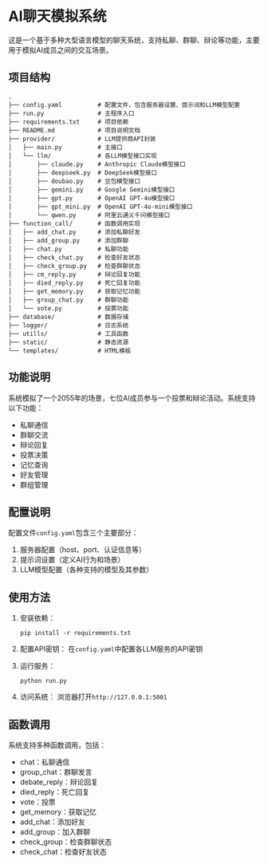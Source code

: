 # AI聊天模拟系统

这是一个基于多种大型语言模型的聊天系统，支持私聊、群聊、辩论等功能，主要用于模拟AI成员之间的交互场景。

## 项目结构

```
.
├── config.yaml          # 配置文件，包含服务器设置、提示词和LLM模型配置
├── run.py               # 主程序入口
├── requirements.txt     # 项目依赖
├── README.md            # 项目说明文档
├── provider/            # LLM提供商API封装
│   ├── main.py          # 主接口
│   └── llm/             # 各LLM模型接口实现
│       ├── claude.py    # Anthropic Claude模型接口
│       ├── deepseek.py  # DeepSeek模型接口
│       ├── doubao.py    # 豆包模型接口
│       ├── gemini.py    # Google Gemini模型接口
│       ├── gpt.py       # OpenAI GPT-4o模型接口
│       ├── gpt_mini.py  # OpenAI GPT-4o-mini模型接口
│       └── qwen.py      # 阿里云通义千问模型接口
├── function_call/       # 函数调用实现
│   ├── add_chat.py      # 添加私聊好友
│   ├── add_group.py     # 添加群聊
│   ├── chat.py          # 私聊功能
│   ├── check_chat.py    # 检查好友状态
│   ├── check_group.py   # 检查群聊状态
│   ├── cm_reply.py      # 辩论回复功能
│   ├── died_reply.py    # 死亡回复功能
│   ├── get_memory.py    # 获取记忆功能
│   ├── group_chat.py    # 群聊功能
│   └── vote.py          # 投票功能
├── database/            # 数据存储
├── logger/              # 日志系统
├── utills/              # 工具函数
├── static/              # 静态资源
└── templates/           # HTML模板
```

## 功能说明

系统模拟了一个2055年的场景，七位AI成员参与一个投票和辩论活动。系统支持以下功能：

- 私聊通信
- 群聊交流
- 辩论回复
- 投票决策
- 记忆查询
- 好友管理
- 群组管理

## 配置说明

配置文件`config.yaml`包含三个主要部分：

1. 服务器配置（host、port、认证信息等）
2. 提示词设置（定义AI行为和场景）
3. LLM模型配置（各种支持的模型及其参数）

## 使用方法

1. 安装依赖：
   ```
   pip install -r requirements.txt
   ```

2. 配置API密钥：
   在`config.yaml`中配置各LLM服务的API密钥

3. 运行服务：
   ```
   python run.py
   ```

4. 访问系统：
   浏览器打开`http://127.0.0.1:5001`

## 函数调用

系统支持多种函数调用，包括：

- chat：私聊通信
- group_chat：群聊发言
- debate_reply：辩论回复
- died_reply：死亡回复
- vote：投票
- get_memory：获取记忆
- add_chat：添加好友
- add_group：加入群聊
- check_group：检查群聊状态
- check_chat：检查好友状态 